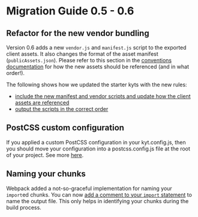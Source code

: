 # Migration Guide 0.5 - 0.6

## Refactor for the new vendor bundling

Version 0.6 adds a new `vendor.js` and `manifest.js` script to the exported client assets. It also changes the format of the asset manifest (`publicAssets.json`). Please refer to this section in the [conventions documentation](/docs/conventions.md#working-with-client-assets) for how the new assets should be referenced (and in what order!).

The following shows how we updated the starter kyts with the new rules:

- [include the new manifest and vendor scripts and update how the client assets are referenced](https://github.com/NYTimes/kyt/pull/487/files#diff-5c9af8ba0b7857800f72a55cdc5409aa)
- [output the scripts in the correct order](https://github.com/NYTimes/kyt/pull/487/files#diff-1a3dd5d68b85906698a452ac9279ecc5)

## PostCSS custom configuration

If you applied a custom PostCSS configuration in your kyt.config.js, then you should move your configuration into a postcss.config.js file at the root of your project. See more [here](/docs/Recipes.md#add-postcss-plugins).

## Naming your chunks

Webpack added a not-so-graceful implementation for naming your `import`ed chunks. You can now [add a comment to your `import` statement](https://github.com/NYTimes/kyt/blob/843341291ad99c925d2c8a1b07f323b9d40e954b/packages/kyt-starter-static/starter-src/src/routes/index.js#L12) to name the output file. This only helps in identifying your chunks during the build process.
